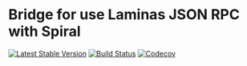 Bridge for use Laminas JSON RPC with Spiral
================================
[![Latest Stable Version](https://poser.pugx.org/umirode/spiral-json-rpc-server/version)](https://packagist.org/packages/umirode/spiral-json-rpc-server)
[![Build Status](https://travis-ci.org/umirode/spiral-json-rpc-server.svg?branch=master)](https://travis-ci.org/umirode/spiral-json-rpc-server)
[![Codecov](https://codecov.io/gh/umirode/spiral-json-rpc-server/branch/master/graph/badge.svg)](https://codecov.io/gh/umirode/spiral-json-rpc-server/)
